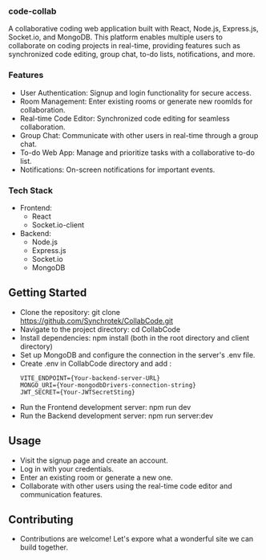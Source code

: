 ### code-collab
A collaborative coding web application built with React, Node.js, Express.js, Socket.io, and MongoDB. This platform enables multiple users to collaborate on coding projects in real-time, providing features such as synchronized code editing, group chat, to-do lists, notifications, and more.

### Features
- User Authentication: Signup and login functionality for secure access.
- Room Management: Enter existing rooms or generate new roomIds for collaboration.
- Real-time Code Editor: Synchronized code editing for seamless collaboration.
- Group Chat: Communicate with other users in real-time through a group chat.
- To-do Web App: Manage and prioritize tasks with a collaborative to-do list.
- Notifications: On-screen notifications for important events.

### Tech Stack
- Frontend:
  - React
  - Socket.io-client
- Backend:
  - Node.js
  - Express.js
  - Socket.io
  - MongoDB

## Getting Started
- Clone the repository: git clone https://github.com/Synchrotek/CollabCode.git
- Navigate to the project directory: cd CollabCode
- Install dependencies: npm install (both in the root directory and client directory)
- Set up MongoDB and configure the connection in the server's .env file.
- Create .env in CollabCode directory and add :
  ```
  VITE_ENDPOINT={Your-backend-server-URL}
  MONGO_URI={Your-mongodbDrivers-connection-string}
  JWT_SECRET={Your-JWTSecretSting}
  ```
- Run the Frontend development server: npm run dev
- Run the Backend development server: npm run server:dev
  
## Usage
- Visit the signup page and create an account.
- Log in with your credentials.
- Enter an existing room or generate a new one.
- Collaborate with other users using the real-time code editor and communication features.
  
## Contributing
- Contributions are welcome! Let's expore what a wonderful site we can build together.
